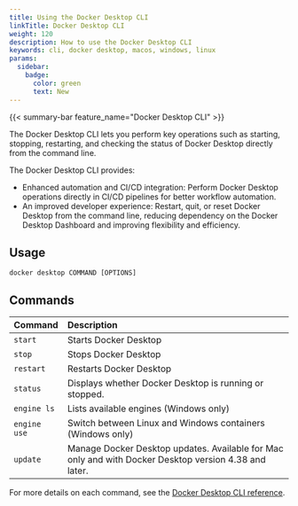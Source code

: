 ```yaml
---
title: Using the Docker Desktop CLI
linkTitle: Docker Desktop CLI
weight: 120
description: How to use the Docker Desktop CLI
keywords: cli, docker desktop, macos, windows, linux
params:
  sidebar:
    badge:
      color: green
      text: New
---
```


{{< summary-bar feature_name="Docker Desktop CLI" >}}

The Docker Desktop CLI lets you perform key operations such as starting, stopping, restarting, and checking the status of Docker Desktop directly from the command line.

The Docker Desktop CLI provides:

- Enhanced automation and CI/CD integration: Perform Docker Desktop operations directly in CI/CD pipelines for better workflow automation.
- An improved developer experience: Restart, quit, or reset Docker Desktop from the command line, reducing dependency on the Docker Desktop Dashboard and improving flexibility and efficiency.

## Usage

```console
docker desktop COMMAND [OPTIONS]
```

## Commands

| Command              | Description                              |
|:---------------------|:-----------------------------------------|
| `start`              | Starts Docker Desktop                    |
| `stop`               | Stops Docker Desktop                     |
| `restart`            | Restarts Docker Desktop                  |
| `status`             | Displays whether Docker Desktop is running or stopped.       |
| `engine ls`          | Lists available engines (Windows only)   |
| `engine use`         | Switch between Linux and Windows containers (Windows only) |
| `update`             | Manage Docker Desktop updates. Available for Mac only and with Docker Desktop version 4.38 and later. |


For more details on each command, see the [Docker Desktop CLI reference](/reference/cli/docker/desktop/_index.md).
